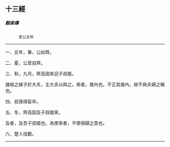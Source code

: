 

## 十三經

##### 穀梁傳
　　　`宣公五年`

* * *

一、五年，春，公如齊。

二、夏，公至自齊。

三、秋，九月，齊高固來迎子叔姬。

諸侯之嫁子於大夫，主大夫以與之。來者，接內也。不正其接內，故不與夫婦之稱也。

四、叔孫得臣卒。

五、冬，齊高固及子叔姬來。

及者，及吾子叔姬也。為使來者，不使得歸之意也。

六、楚人伐鄭。

* * *

